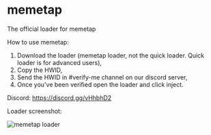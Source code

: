 # memetap
The official loader for memetap

How to use memetap:
1. Download the loader (memetap loader, not the quick loader. Quick loader is for advanced users),
2. Copy the HWID,
3. Send the HWID in #verify-me channel on our discord server,
4. Once you've been verified open the loader and click inject.

Discord: https://discord.gg/vHhbhD2

Loader screenshot:

![memetap loader](http://skyr0.cc/memetap-loader-data/images/memetaploader.PNG)
